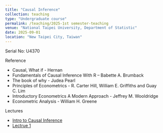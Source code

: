 ```yaml
---
title: "Causal Inference"
collection: teaching
type: "Undergraduate course"
permalink: /teaching/2025-1st semester-teaching
venue: "National Taipei University, Department of Statistic"
date: 2025-09-01
location: "New Taipei City, Taiwan"
---
```


Serial No: U4370

Reference
* Causal, What if - Hernan
* Fundamentals of Causal Inference With R – Babette A. Brumback
* The book of why - Judea Pearl
* Principles of Econometrics - R. Carter Hill, William E. Griffiths and Guay C. Lim
* Introductory Econometrics A Modern Approach - Jeffrey M. Wooldridge
* Econometric Analysis - William H. Greene

Lectures
- [Intro to Causal Inference](http://sashawunycu.github.io/files/U4370/IntroCausal.pdf)
- [Lectrue 1](http://sashawunycu.github.io/files/U4370/Lec1.pdf)